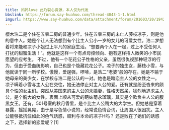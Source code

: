 ```yaml
---
title: 妈妈love 此乃裂心资源，本人仅为代发
bbslink: https://forum.say-huahuo.com/thread-4043-1-1.html
imgurl: https://www.say-huahuo.com/data/attachment/forum/201603/20/194255bneo61f1o10y16fa.jpg
---
```


樱木浩二是个住在五零二房的普通少年。住在五零三房的未亡人藤枝凉子，则是他的意中人。她是个让人无法想到有个比主人公小一岁的女儿的可爱女性。浩二梦想着将来能和凉子小姐过上平凡的家庭生活。“想要两个人在一起，过上不受任何人打扰的甜蜜生活！”。他就是这样一个有点母控倾向、抱有这样招人微笑的小市民愿望的应考生。 不过，他有一个花花公子性格的父亲，虽然很仇视那种轻浮的行为，但由于受血统影响，自己也是个隐藏花花公子。凉子的独生女，藤枝小雪，与他就读于同一所学校。傲慢，爱逞强，啰嗦，是浩二“老婆”般的存在。她是不输于她母亲的美少女，在学校与浩二是公认的一对。她也是暗恋主人公的女性之一。
凉子瞒着小雪与主人公在交往，她无法停止对主人公的爱。还有就是纷至沓来的颇具个性的女主们。突然从美国来的主人公的未婚妻，性格天然呆，猛烈地追求主人公，是个胸大的女性。表面上顺从可爱的萌妹菊永瑠璃，其实是个欺负主人公的腹黑女王。还有，501号室的秋月香里，是个比主人公稍大的大学生。但她总是穿着暴露，摇摇晃晃，由于是写色情小说的，经常说色情台词，让周围人很困扰。主人公能够抵抗住如此的色气诱惑，顺利与本命的凉子H吗？ 还是败在了她们的诱惑之下，选择新的恋爱呢？[1]<!--more-->
